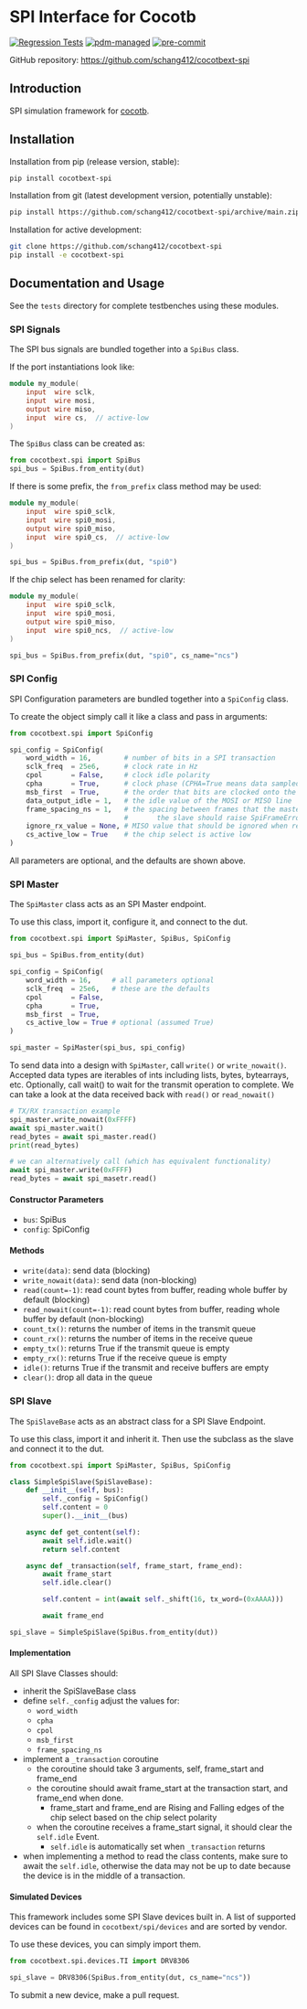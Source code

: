 # SPI Interface for Cocotb

[![Regression Tests](https://github.com/schang412/cocotbext-spi/actions/workflows/regression-tests.yml/badge.svg)](https://github.com/schang412/cocotbext-spi/actions/workflows/regression-tests.yml)
[![pdm-managed](https://img.shields.io/badge/pdm-managed-blueviolet)](https://pdm.fming.dev)
[![pre-commit](https://img.shields.io/badge/pre--commit-enabled-brightgreen?logo=pre-commit)](https://github.com/pre-commit/pre-commit)

GitHub repository: https://github.com/schang412/cocotbext-spi

## Introduction

SPI simulation framework for [cocotb](https://github.com/cocotb/cocotb).

## Installation

Installation from pip (release version, stable):
```bash
pip install cocotbext-spi
```

Installation from git (latest development version, potentially unstable):
```bash
pip install https://github.com/schang412/cocotbext-spi/archive/main.zip
```

Installation for active development:
```bash
git clone https://github.com/schang412/cocotbext-spi
pip install -e cocotbext-spi
```

## Documentation and Usage

See the `tests` directory for complete testbenches using these modules.

### SPI Signals

The SPI bus signals are bundled together into a `SpiBus` class.

If the port instantiations look like:
```verilog
module my_module(
    input  wire sclk, 
    input  wire mosi,
    output wire miso,
    input  wire cs,  // active-low
)
```
The `SpiBus` class can be created as:
```python
from cocotbext.spi import SpiBus
spi_bus = SpiBus.from_entity(dut)
```

If there is some prefix, the `from_prefix` class method may be used:
```verilog
module my_module(
    input  wire spi0_sclk, 
    input  wire spi0_mosi,
    output wire spi0_miso,
    input  wire spi0_cs,  // active-low
)
```
```python
spi_bus = SpiBus.from_prefix(dut, "spi0")
```

If the chip select has been renamed for clarity:
```verilog
module my_module(
    input  wire spi0_sclk, 
    input  wire spi0_mosi,
    output wire spi0_miso,
    input  wire spi0_ncs,  // active-low
)
```
```python
spi_bus = SpiBus.from_prefix(dut, "spi0", cs_name="ncs")
```

### SPI Config

SPI Configuration parameters are bundled together into a `SpiConfig` class.

To create the object simply call it like a class and pass in arguments:
```python
from cocotbext.spi import SpiConfig

spi_config = SpiConfig(
    word_width = 16,        # number of bits in a SPI transaction
    sclk_freq  = 25e6,      # clock rate in Hz
    cpol       = False,     # clock idle polarity
    cpha       = True,      # clock phase (CPHA=True means data sampled on second edge)
    msb_first  = True,      # the order that bits are clocked onto the wire
    data_output_idle = 1,   # the idle value of the MOSI or MISO line
    frame_spacing_ns = 1,   # the spacing between frames that the master waits for or the slave obeys
                            #       the slave should raise SpiFrameError if this is not obeyed.
    ignore_rx_value = None, # MISO value that should be ignored when received
    cs_active_low = True    # the chip select is active low
)
```

All parameters are optional, and the defaults are shown above.

### SPI Master

The `SpiMaster` class acts as an SPI Master endpoint.

To use this class, import it, configure it, and connect to the dut.

```python
from cocotbext.spi import SpiMaster, SpiBus, SpiConfig

spi_bus = SpiBus.from_entity(dut)

spi_config = SpiConfig(
    word_width = 16,     # all parameters optional
    sclk_freq  = 25e6,   # these are the defaults
    cpol       = False,
    cpha       = True,
    msb_first  = True,
    cs_active_low = True # optional (assumed True)
)

spi_master = SpiMaster(spi_bus, spi_config)
```

To send data into a design with `SpiMaster`, call `write()` or `write_nowait()`. Accepted data types are iterables of ints including lists, bytes, bytearrays, etc. Optionally, call wait() to wait for the transmit operation to complete. We can take a look at the data received back with `read()` or `read_nowait()`

```python
# TX/RX transaction example
spi_master.write_nowait(0xFFFF)
await spi_master.wait()
read_bytes = await spi_master.read()
print(read_bytes)

# we can alternatively call (which has equivalent functionality)
await spi_master.write(0xFFFF)
read_bytes = await spi_masetr.read()
```

#### Constructor Parameters
- `bus`: SpiBus
- `config`: SpiConfig

#### Methods
- `write(data)`: send data (blocking)
- `write_nowait(data)`: send data (non-blocking)
- `read(count=-1)`: read count bytes from buffer, reading whole buffer by default (blocking)
- `read_nowait(count=-1)`: read count bytes from buffer, reading whole buffer by default (non-blocking)
- `count_tx()`: returns the number of items in the transmit queue
- `count_rx()`: returns the number of items in the receive queue
- `empty_tx()`: returns True if the transmit queue is empty
- `empty_rx()`: returns True if the receive queue is empty
- `idle()`: returns True if the transmit and receive buffers are empty
- `clear()`: drop all data in the queue

### SPI Slave

The `SpiSlaveBase` acts as an abstract class for a SPI Slave Endpoint.

To use this class, import it and inherit it. Then use the subclass as the slave and connect it to the dut.

```python
from cocotbext.spi import SpiMaster, SpiBus, SpiConfig

class SimpleSpiSlave(SpiSlaveBase):
    def __init__(self, bus):
        self._config = SpiConfig()
        self.content = 0
        super().__init__(bus)

    async def get_content(self):
        await self.idle.wait()
        return self.content

    async def _transaction(self, frame_start, frame_end):
        await frame_start
        self.idle.clear()

        self.content = int(await self._shift(16, tx_word=(0xAAAA)))

        await frame_end

spi_slave = SimpleSpiSlave(SpiBus.from_entity(dut))
```

#### Implementation

All SPI Slave Classes should:
- inherit the SpiSlaveBase class
- define `self._config` adjust the values for:
    - `word_width`
    - `cpha`
    - `cpol`
    - `msb_first`
    - `frame_spacing_ns`
- implement a `_transaction` coroutine
    - the coroutine should take 3 arguments, self, frame_start and frame_end
    - the coroutine should await frame_start at the transaction start, and frame_end when done.
        - frame_start and frame_end are Rising and Falling edges of the chip select based on the chip select polarity
    - when the coroutine receives a frame_start signal, it should clear the `self.idle` Event.
        - `self.idle` is automatically set when `_transaction` returns
- when implementing a method to read the class contents, make sure to await the `self.idle`, otherwise the data may not be up to date because the device is in the middle of a transaction.


#### Simulated Devices

This framework includes some SPI Slave devices built in. A list of supported devices can be found in `cocotbext/spi/devices` and are sorted by vendor.

To use these devices, you can simply import them.

```python
from cocotbext.spi.devices.TI import DRV8306

spi_slave = DRV8306(SpiBus.from_entity(dut, cs_name="ncs"))
```

To submit a new device, make a pull request.
